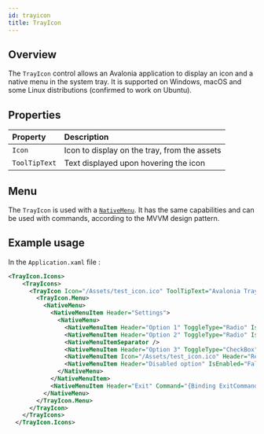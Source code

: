 ```yaml
---
id: trayicon
title: TrayIcon
---
```


## Overview

The `TrayIcon` control allows an Avalonia application to display an icon and a native menu in the system tray. It is supported on Windows, macOS and some Linux distributions (confirmed to work on Ubuntu). 

## Properties


| Property | Description |
| :--- | :--- |
| `Icon` | Icon to display on the tray, from the assets |
| `ToolTipText` | Text displayed upon hovering the icon |

## Menu

The `TrayIcon` is used with a [`NativeMenu`](https://docs.avaloniaui.net/docs/controls/nativemenu). It has the same capabilities and can be used with commands, according to the MVVM design pattern.

## Example usage

In the `Application.xaml` file : 

```xml
<TrayIcon.Icons>
    <TrayIcons>
      <TrayIcon Icon="/Assets/test_icon.ico" ToolTipText="Avalonia Tray Icon ToolTip">
        <TrayIcon.Menu>
          <NativeMenu>
            <NativeMenuItem Header="Settings">
              <NativeMenu>
                <NativeMenuItem Header="Option 1" ToggleType="Radio" IsChecked="True" Command="{Binding ToggleCommand}" />
                <NativeMenuItem Header="Option 2" ToggleType="Radio" IsChecked="True" Command="{Binding ToggleCommand}" />
                <NativeMenuItemSeparator />
                <NativeMenuItem Header="Option 3" ToggleType="CheckBox" IsChecked="True" Command="{Binding ToggleCommand}" />
                <NativeMenuItem Icon="/Assets/test_icon.ico" Header="Restore Defaults" Command="{Binding ToggleCommand}" />
                <NativeMenuItem Header="Disabled option" IsEnabled="False" />
              </NativeMenu>
            </NativeMenuItem>
            <NativeMenuItem Header="Exit" Command="{Binding ExitCommand}" />
          </NativeMenu>
        </TrayIcon.Menu>
      </TrayIcon>
    </TrayIcons>
  </TrayIcon.Icons>
```
